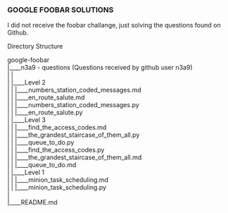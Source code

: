 ### GOOGLE FOOBAR SOLUTIONS

I did not receive the foobar challange, just solving the questions found on Github.

Directory Structure 

google-foobar   
|____n3a9 - questions (Questions received by github user n3a9)  
| |  
| |____Level 2   
| | |____numbers_station_coded_messages.md   
| | |____en_route_salute.md   
| | |____numbers_station_coded_messages.py   
| | |____en_route_salute.py   
| |____Level 3    
| | |____find_the_access_codes.md    
| | |____the_grandest_staircase_of_them_all.py    
| | |____queue_to_do.py    
| | |____find_the_access_codes.py    
| | |____the_grandest_staircase_of_them_all.md     
| | |____queue_to_do.md    
| |____Level 1     
| | |____minion_task_scheduling.md     
| | |____minion_task_scheduling.py     
|    
|____README.md     


